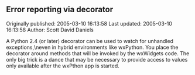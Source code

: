 ## Error reporting via decorator 
Originally published: 2005-03-10 16:13:58 
Last updated: 2005-03-10 16:13:58 
Author: Scott David Daniels 
 
A Python 2.4 (or later) decorator can be used to watch for unhandled exceptions,\neven in hybrid environments like wxPython.  You place the decorator around methods that will be invoked by the wxWidgets code.  The only big trick is a dance that may be necessary to provide access to values only available after the wxPthon app is started.